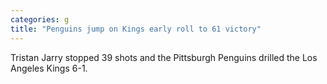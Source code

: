 ```yaml
---
categories: g
title: "Penguins jump on Kings early roll to 61 victory"
---
```

Tristan Jarry stopped 39 shots and the Pittsburgh Penguins drilled the Los Angeles Kings 6-1.
